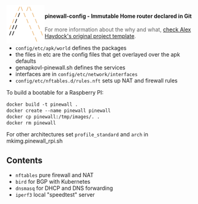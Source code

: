 <img src="logo.png" align="left" width="100px" height="100px"/>

#### pinewall-config - Immutable Home router declared in Git

> For more information about the why and what, [check Alex Haydock's original project template](https://github.com/alexhaydock/pinewall).


* `config/etc/apk/world` defines the packages
* the files in etc are the config files that get overlayed over the apk defaults
* genapkovl-pinewall.sh defines the services
* interfaces are in `config/etc/network/interfaces`
* `config/etc/nftables.d/rules.nft` sets up NAT and firewall rules

To build a bootable for a Raspberry PI:
```
docker build -t pinewall .
docker create --name pinewall pinewall
docker cp pinewall:/tmp/images/. .
docker rm pinewall
```
For other architectures set `profile_standard` and `arch` in mkimg.pinewall_rpi.sh

## Contents

* `nftables` pure firewall and NAT
* `bird` for BGP with Kubernetes
* `dnsmasq` for DHCP and DNS forwarding
* `iperf3` local "speedtest" server
